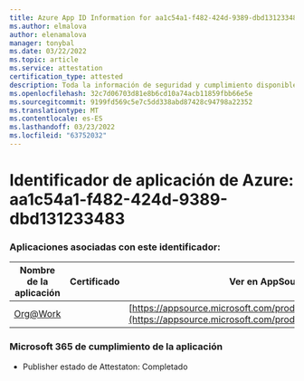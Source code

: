 ```yaml
---
title: Azure App ID Information for aa1c54a1-f482-424d-9389-dbd131233483
ms.author: elmalova
author: elenamalova
manager: tonybal
ms.date: 03/22/2022
ms.topic: article
ms.service: attestation
certification_type: attested
description: Toda la información de seguridad y cumplimiento disponible para aa1c54a1-f482-424d-9389-dbd131233483.
ms.openlocfilehash: 32c7d06703d81e8b6cd10a74acb11859fbb66e5e
ms.sourcegitcommit: 9199fd569c5e7c5dd338abd87428c94798a22352
ms.translationtype: MT
ms.contentlocale: es-ES
ms.lasthandoff: 03/23/2022
ms.locfileid: "63752032"
---
```

# <a name="azure-app-id-aa1c54a1-f482-424d-9389-dbd131233483"></a>Identificador de aplicación de Azure: aa1c54a1-f482-424d-9389-dbd131233483


### <a name="apps-associated-with-this-id"></a>Aplicaciones asociadas con este identificador:
| **Nombre de la aplicación** | **Certificado** | **Ver en AppSource** |
|--------------|---------------|-----------------------|
| [Org@Work](../forward/WA200002461.md) |  | [https://appsource.microsoft.com/product/office/WA200002461](https://appsource.microsoft.com/product/office/WA200002461) |

### <a name="microsoft-365-app-compliance-status"></a>Microsoft 365 de cumplimiento de la aplicación
- Publisher estado de Attestaton: Completado
